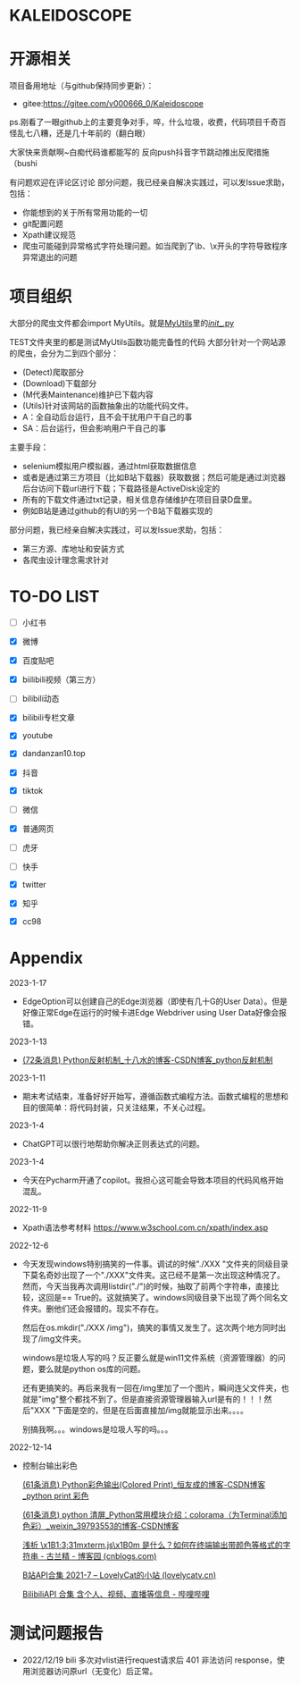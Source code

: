 # KALEIDOSCOPE
# 开源相关

项目备用地址（与github保持同步更新）：

- gitee:https://gitee.com/v000666_0/Kaleidoscope

ps.刚看了一眼github上的主要竞争对手，啐，什么垃圾，收费，代码项目千奇百怪乱七八糟，还是几十年前的（翻白眼）

大家快来贡献啊~白痴代码谁都能写的 反向push抖音字节跳动推出反爬措施（bushi

有问题欢迎在评论区讨论
部分问题，我已经亲自解决实践过，可以发Issue求助，包括：
- 你能想到的关于所有常用功能的一切
- git配置问题
- Xpath建议规范
- 爬虫可能碰到异常格式字符处理问题。如当爬到了\b、\x开头的字符导致程序异常退出的问题



# 项目组织

大部分的爬虫文件都会import MyUtils。就是[MyUtils](./MyUtils)里的[_init__.py](./MyUtils/__init__.py)

TEST文件夹里的都是测试MyUtils函数功能完备性的代码
大部分针对一个网站源的爬虫，会分为二到四个部分：
- (Detect)爬取部分
- (Download)下载部分
- (M代表Maintenance)维护已下载内容
- (Utils)针对该网站的函数抽象出的功能代码文件。
- A：全自动后台运行，且不会干扰用户干自己的事
- SA：后台运行，但会影响用户干自己的事

主要手段：
- selenium模拟用户模拟器，通过html获取数据信息
- 或者是通过第三方项目（比如B站下载器）获取数据；然后可能是通过浏览器后台访问下载url进行下载；下载路径是ActiveDisk设定的
- 所有的下载文件通过txt记录，相关信息存储维护在项目目录D盘里。
- 例如B站是通过github的有UI的另一个B站下载器实现的

部分问题，我已经亲自解决实践过，可以发Issue求助，包括：
- 第三方源、库地址和安装方式
- 各爬虫设计理念需求针对

# TO-DO LIST

- [ ] 小红书

- [x] 微博

- [x] 百度贴吧

- [x] biilibili视频（第三方）

- [ ] bilibili动态

- [x] bilibili专栏文章

- [x] youtube

- [x] dandanzan10.top

- [x] 抖音

- [x] tiktok

- [ ] 微信

- [x] 普通网页

- [ ] 虎牙

- [ ] 快手

- [x] twitter

- [x] 知乎

- [x] cc98

  

# Appendix
2023-1-17

- EdgeOption可以创建自己的Edge浏览器（即使有几十G的User Data）。但是好像正常Edge在运行的时候卡进Edge Webdriver using User Data好像会报错。

2023-1-13

- [(72条消息) Python反射机制_十八水的博客-CSDN博客_python反射机制](https://blog.csdn.net/lbj1260200629/article/details/128066006)

2023-1-11

- 期末考试结束，准备好好开始写，遵循函数式编程方法。函数式编程的思想和目的很简单：将代码封装，只关注结果，不关心过程。 

2023-1-4
- ChatGPT可以很行地帮助你解决正则表达式的问题。

2023-1-4
- 今天在Pycharm开通了copilot。我担心这可能会导致本项目的代码风格开始混乱。

2022-11-9
- Xpath语法参考材料
  https://www.w3school.com.cn/xpath/index.asp

2022-12-6

- 今天发现windows特别搞笑的一件事。调试的时候"./XXX "文件夹的同级目录下莫名奇妙出现了一个"./XXX"文件夹。这已经不是第一次出现这种情况了。然而，今天当我再次调用listdir("./")的时候，抽取了前两个字符串，直接比较，这回是== True的。这就搞笑了。windows同级目录下出现了两个同名文件夹。删他们还会报错的。现实不存在。

  然后在os.mkdir("./XXX /img")，搞笑的事情又发生了。这次两个地方同时出现了/img文件夹。

  windows是垃圾人写的吗？反正要么就是win11文件系统（资源管理器）的问题，要么就是python os库的问题。

  还有更搞笑的。再后来我有一回在/img里加了一个图片，瞬间连父文件夹，也就是"img"整个都找不到了。但是直接资源管理器输入url是有的！！！然后"XXX "下面是空的，但是在后面直接加/img就能显示出来。。。。

  别搞我啊。。。windows是垃圾人写的吗。。。

2022-12-14

- 控制台输出彩色

  [(61条消息) Python彩色输出(Colored Print)_恒友成的博客-CSDN博客_python print 彩色](https://blog.csdn.net/lx_ros/article/details/122811361)
  
  [(61条消息) python 清屏_Python常用模块介绍：colorama（为Terminal添加色彩）_weixin_39793553的博客-CSDN博客](https://blog.csdn.net/weixin_39793553/article/details/111293598)
  
  [浅析 \x1B1;3;31mxterm.js\x1B0m 是什么？如何在终端输出带颜色等格式的字符串 - 古兰精 - 博客园 (cnblogs.com)](https://www.cnblogs.com/goloving/p/15015053.html)
  
  [B站API合集 2021-7 – LovelyCat的小站 (lovelycatv.cn)](https://lovelycatv.cn/cv88)
  
  [BilibiliAPI 合集 含个人、视频、直播等信息 - 哔哩哔哩](https://www.bilibili.com/read/cv12357091/)



# 测试问题报告

- 2022/12/19 bili 多次对vlist进行request请求后 401 非法访问 response，使用浏览器访问原url（无变化）后正常。